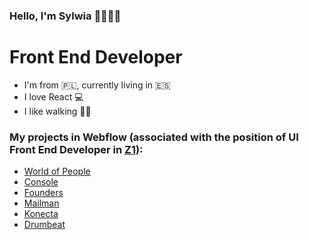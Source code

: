 ### Hello, I'm Sylwia 👋👩🏼‍💻

# Front End Developer

- I'm from 🇵🇱, currently living in 🇪🇸
- I love React 💻
- I like walking 🏃‍♀️


### My projects in Webflow (associated with the position of UI Front End Developer in [Z1](https://z1.digital/)):
- [World of People](https://www.worldofpeople.io/)
- [Console](https://console-landing.webflow.io/)
- [Founders](https://www.foundersandalucia.com/)
- [Mailman](https://www.mailmanhq.com/)
- [Konecta](https://en.grupokonecta.com/)
- [Drumbeat](https://drumbeat-635f64.webflow.io/)

